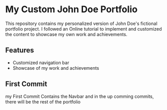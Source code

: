 # My Custom John Doe Portfolio

This repository contains my personalized version of John Doe's fictional portfolio project. I followed an Online tutorial to implement and customized the content to showcase my own work and achievements.

## Features
- Customized navigation bar
- Showcase of my work and achievements

## First Commit 

my First Commit Contains the Navbar and in the up comming commits, there will be the rest of the portfolio 
